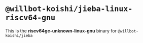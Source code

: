 # `@willbot-koishi/jieba-linux-riscv64-gnu`

This is the **riscv64gc-unknown-linux-gnu** binary for `@willbot-koishi/jieba`
